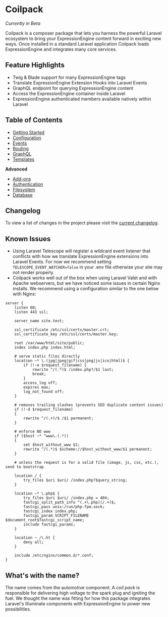 # Coilpack

*Currently in Beta*

Coilpack is a composer package that lets you harness the powerful Laravel ecosystem to bring your ExpressionEngine content forward in exciting new ways.  Once installed in a standard Laravel application Coilpack loads ExpressionEngine and integrates many core services.

## Feature Highlights

- Twig & Blade support for many ExpressionEngine tags
- Translate ExpressionEngine Extension Hooks into Laravel Events
- GraphQL endpoint for querying ExpressionEngine content
- Access the ExpressionEngine container inside Laravel
- ExpressionEngine authenticated members available natively within Laravel

## Table of Contents

- [Getting Started](./getting-started.md)
- [Configuration](./configuration.md)
- [Events](./events.md)
- [Routing](./routing.md)
- [GraphQL](./graphql/index.md)
- [Templates](./templates/index.mdx)

**Advanced**
- [Add-ons](./advanced/addons.md)
- [Authentication](./advanced/authentication.md)
- [Filesystem](./advanced/filesystem.md)
- [Database](./advanced/database.md)

## Changelog

To view a list of changes in the project please visit the [current changelog](https://github.com/ExpressionEngine/Coilpack/blob/0.x/CHANGELOG.md).

## Known Issues

- Using Laravel Telescope will register a wildcard event listener that conflicts with how we translate ExpressionEngine extensions into Laravel Events.  For now we recommend setting `TELESCOPE_EVENT_WATCHER=false` in your .env file otherwise your site may not render properly.
- Coilpack works well out of the box when using Laravel Valet and with Apache webservers, but we have noticed some issues in certain Nginx installs.  We recommend using a configuration similar to the one below with Nginx:

```
server {
    listen 80;
    listen 443 ssl;

    server_name site.test;

    ssl_certificate /etc/ssl/certs/master.crt;
    ssl_certificate_key /etc/ssl/certs/master.key;

    root /var/www/html/site/public;
    index index.php index.html;

    # serve static files directly
	location ~* \.(jpg|jpeg|gif|css|png|js|ico|html)$ {
        if (!-e $request_filename) {
            rewrite ^/(.*)$ /index.php?/$1 last;
            break;
        }
		access_log off;
		expires max;
		log_not_found off;
	}

	# removes trailing slashes (prevents SEO duplicate content issues)
	if (!-d $request_filename)
	{
		rewrite ^/(.+)/$ /$1 permanent;
	}

	# enforce NO www
	if ($host ~* ^www\.(.*))
	{
		set $host_without_www $1;
		rewrite ^/(.*)$ $scheme://$host_without_www/$1 permanent;
	}

	# unless the request is for a valid file (image, js, css, etc.), send to bootstrap

	location / {
		try_files $uri $uri/ /index.php?$query_string;
	}

	location ~* \.php$ {
        try_files $uri $uri/ /index.php = 404;
        fastcgi_split_path_info ^(.+\.php)(/.+)$;
        fastcgi_pass unix:/run/php-fpm.sock;
        fastcgi_index index.php;
        fastcgi_param SCRIPT_FILENAME $document_root$fastcgi_script_name;
        include fastcgi_params;
    }

    location ~ /\.ht {
		deny all;
	}

    include /etc/nginx/common.d/*.conf;
}
```

## What's with the name?

The name comes from the automotive component.  A *coil pack* is responsible for delivering high voltage to the spark plug and igniting the fuel.  We thought the name was fitting for how this package integrates Laravel's Illuminate components with ExpressionEngine to power new possibilities.